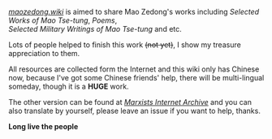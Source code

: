 *[maozedong.wiki](maozedong.wiki)* is aimed to share Mao Zedong's works including *Selected Works of Mao Tse-tung*, *Poems*,  
*Selected Military Writings of Mao Tse-tung* and etc.

Lots of people helped to finish this work ~~(not yet)~~, I show my treasure appreciation to them.  

All resources are collected form the Internet and this wiki only has Chinese now, because I've got some Chinese friends' help, there will be multi-lingual someday, though it is a **HUGE** work. 

The other version can be found at *[Marxists Internet Archive](https://www.marxists.org/reference/archive/mao/selected-works/index.htm)* and you can also translate by yourself, please leave an issue if you want to help, thanks. 

**Long live the people**
